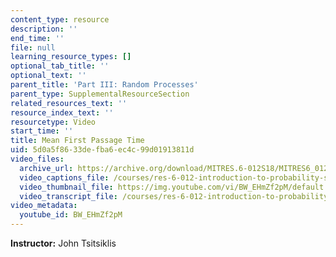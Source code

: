 ```yaml
---
content_type: resource
description: ''
end_time: ''
file: null
learning_resource_types: []
optional_tab_title: ''
optional_text: ''
parent_title: 'Part III: Random Processes'
parent_type: SupplementalResourceSection
related_resources_text: ''
resource_index_text: ''
resourcetype: Video
start_time: ''
title: Mean First Passage Time
uid: 5d0a5f86-33de-fba6-ec4c-99d01913811d
video_files:
  archive_url: https://archive.org/download/MITRES.6-012S18/MITRES6_012S18_L26-08_300k.mp4
  video_captions_file: /courses/res-6-012-introduction-to-probability-spring-2018/746a4247ccfa5fccb14693dfc6ff98a8_BW_EHmZf2pM.vtt
  video_thumbnail_file: https://img.youtube.com/vi/BW_EHmZf2pM/default.jpg
  video_transcript_file: /courses/res-6-012-introduction-to-probability-spring-2018/7d3a2b3f1750bdad59825f0bddf93968_BW_EHmZf2pM.pdf
video_metadata:
  youtube_id: BW_EHmZf2pM
---
```


**Instructor:** John Tsitsiklis